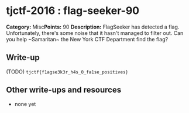# tjctf-2016 : flag-seeker-90

**Category:** Misc**Points:** 90
**Description:** FlagSeeker has detected a flag. Unfortunately, there's some noise that it hasn't managed to filter out. Can you help ~Samaritan~ the New York CTF Department find the flag?

## Write-up

(TODO)
`tjctf{f1agse3k3r_h4s_0_fa1se_positives}`

## Other write-ups and resources

* none yet

